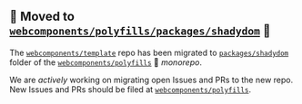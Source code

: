 ## 🚨 Moved to [`webcomponents/polyfills/packages/shadydom`][1] 🚨

The [`webcomponents/template`][2] repo has been migrated to [`packages/shadydom`][1] folder of the [`webcomponents/polyfills`][3] 🚝  *monorepo*.

We are *actively* working on migrating open Issues and PRs to the new repo. New Issues and PRs should be filed at [`webcomponents/polyfills`][3].

[1]: https://github.com/webcomponents/polyfills/tree/master/packages/shadydom
[2]: https://github.com/webcomponents/shadydom
[3]: https://github.com/webcomponents/polyfills

